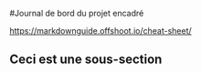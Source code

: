 #Journal de bord du projet encadré

https://markdownguide.offshoot.io/cheat-sheet/

## Ceci est une sous-section

